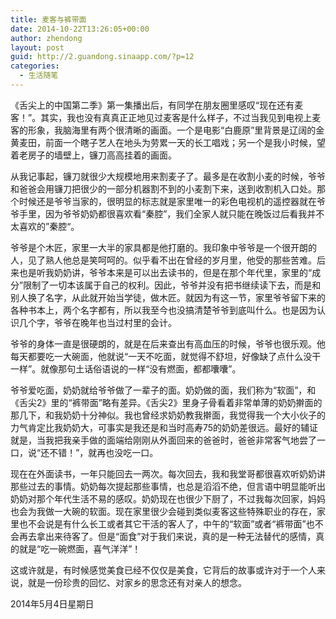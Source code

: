 ```yaml
---
title: 麦客与裤带面
date: 2014-10-22T13:26:05+00:00
author: zhendong
layout: post
guid: http://2.guandong.sinaapp.com/?p=12
categories:
  - 生活随笔
---
```

《舌尖上的中国第二季》第一集播出后，有同学在朋友圈里感叹“现在还有麦客！”。其实，我也没有真真正正地见过麦客是什么样子，不过当我见到电视上麦客的形象，我脑海里有两个很清晰的画面。一个是电影“白鹿原”里背景是辽阔的金黄麦田，前面一个瞎子艺人在地头为劳累一天的长工唱戏；另一个是我小时候，望着老房子的墙壁上，镰刀高高挂着的画面。

从我记事起，镰刀就很少大规模地用来割麦子了。最多是在收割小麦的时候，爷爷和爸爸会用镰刀把很少的一部分机器割不到的小麦割下来，送到收割机入口处。那个时候还是爷爷当家的，很明显的标志就是家里唯一的彩色电视机的遥控器就在爷爷手里，因为爷爷奶奶都很喜欢看“秦腔”，我们全家人就只能在晚饭过后看我并不太喜欢的”秦腔“。

爷爷是个木匠，家里一大半的家具都是他打磨的。我印象中爷爷是一个很开朗的人，见了熟人他总是笑呵呵的。似乎看不出在曾经的岁月里，他受的那些苦难。后来也是听我奶奶讲，爷爷本来是可以出去读书的，但是在那个年代里，家里的“成分”限制了一切本该属于自己的权利。因此，爷爷并没有把书继续读下去，而是和别人换了名字，从此就开始当学徒，做木匠。就因为有这一节，家里爷爷留下来的各种书本上，两个名字都有，所以我至今也没搞清楚爷爷到底叫什么。也是因为认识几个字，爷爷在晚年也当过村里的会计。

爷爷的身体一直是很硬朗的，就是在后来查出有高血压的时候，爷爷也很乐观。他每天都要吃一大碗面，他就说“一天不吃面，就觉得不舒坦，好像缺了点什么没干一样”。就像那句土话俗语说的一样“没有燃面，都都囔囔”。

爷爷爱吃面，奶奶就给爷爷做了一辈子的面。奶奶做的面，我们称为“软面”，和《舌尖2》里的“裤带面”略有差异。《舌尖2》里身子骨看着非常单薄的奶奶擀面的那几下，和我奶奶十分神似。我也曾经求奶奶教我擀面，我觉得我一个大小伙子的力气肯定比我奶奶大，可事实是我还是和当时高寿75的奶奶差很远。最好的辅证就是，当我把我亲手做的面端给刚刚从外面回来的爸爸时，爸爸非常客气地尝了一口，说“还不错！”，就再也没吃一口。

现在在外面读书，一年只能回去一两次。每次回去，我和我堂哥都很喜欢听奶奶讲那些过去的事情。奶奶每次提起那些事情，也总是滔滔不绝，但言语中明显能听出奶奶对那个年代生活不易的感叹。奶奶现在也很少下厨了，不过我每次回家，妈妈也会为我做一大碗的软面。现在家里很少会碰到类似麦客这些特殊职业的存在，家里也不会说是有什么长工或者其它干活的客人了，中午的“软面”或者“裤带面”也不会再去拿出来待客了。但是“面食”对于我们来说，真的是一种无法替代的感情，真的就是“吃一碗燃面，喜气洋洋”！

这或许就是，有时候感觉美食已经不仅仅是美食，它背后的故事或许对于一个人来说，就是一份珍贵的回忆、对家乡的思念还有对亲人的想念。

2014年5月4日星期日